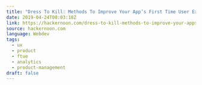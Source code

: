 ```yaml
---
title: "Dress To Kill: Methods To Improve Your App’s First Time User Experience (FTUE)"
date: 2019-04-24T08:03:18Z
link: https://hackernoon.com/dress-to-kill-methods-to-improve-your-apps-first-time-user-experience-ftue-4c0957ad7d7a?source=rss----3a8144eabfe3---4
source: hackernoon.com
language: Webdev
tags:
  - ux
  - product
  - ftue
  - analytics
  - product-management
draft: false
---
```


